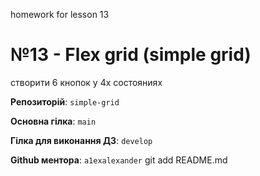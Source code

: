 homework for lesson 13

# №13 - Flex grid (simple grid)

створити 6 кнопок у 4х состояниях

**Репозиторій**:  `simple-grid`

**Основна гілка**: `main`

**Гілка для виконання ДЗ**: `develop`

**Github ментора**: `a1exalexander`
git add README.md